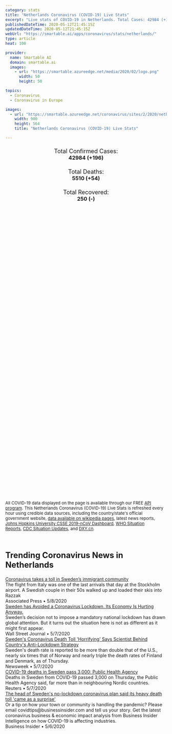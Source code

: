 ```yaml
---
category: stats
title: "Netherlands Coronavirus (COVID-19) Live Stats"
excerpt: "Live stats of COVID-19 in Netherlands. Total Cases: 42984 (+196), Deaths: 5510 (+54), Recoveries: 250(-)."
publishedDateTime: 2020-05-12T21:45:15Z
updatedDateTime: 2020-05-12T21:45:15Z
webUrl: "https://smartable.ai/apps/coronavirus/stats/netherlands/"
type: article
heat: 100

provider:
  name: Smartable AI
  domain: smartable.ai
  images:
    - url: "https://smartable.azureedge.net/media/2020/02/logo.png"
      width: 50
      height: 50

topics:
  - Coronavirus
  - Coronavirus in Europe

images:
  - url: "https://smartable.azureedge.net/coronavirus/sites/2/2020/netherlands.jpg"
    width: 900
    height: 564
    title: "Netherlands Coronavirus (COVID-19) Live Stats"

---
```

<div class="total-stats" style="text-align: center;">
    <h3>
	    <div style="font-size: 18px; font-weight: 400;">Total Confirmed Cases:</div>
	    42984 (<span class='red'>+196</span>)
    </h3>
    <h3>
	    <div style="font-size: 18px; font-weight: 400;">Total Deaths:</div>
	    5510 (<span class='red'>+54</span>)
    </h3>
    <h3>
	    <div style="font-size: 18px; font-weight: 400;">Total Recovered:</div>
	    250 (-)
    </h3>
</div>

<script type="text/javascript" src="https://www.gstatic.com/charts/loader.js"></script>

<div id="time_series_chart" style="width: 100%; height: 400px;"></div>
<script type="text/javascript">
  google.charts.load('current', {'packages':['corechart']});
  google.charts.setOnLoadCallback(drawChart);
  function drawChart() {
    var data = google.visualization.arrayToDataTable([
      ['Date', 'Total Cases', 'Total Deaths', 'Total Recovered'],
      ['1/22/2020', 0, 0, 0],['1/23/2020', 0, 0, 0],['1/24/2020', 0, 0, 0],['1/25/2020', 0, 0, 0],['1/26/2020', 0, 0, 0],['1/27/2020', 0, 0, 0],['1/28/2020', 0, 0, 0],['1/29/2020', 0, 0, 0],['1/30/2020', 0, 0, 0],['1/31/2020', 0, 0, 0],['2/1/2020', 0, 0, 0],['2/2/2020', 0, 0, 0],['2/3/2020', 0, 0, 0],['2/4/2020', 0, 0, 0],['2/5/2020', 0, 0, 0],['2/6/2020', 0, 0, 0],['2/7/2020', 0, 0, 0],['2/8/2020', 0, 0, 0],['2/9/2020', 0, 0, 0],['2/10/2020', 0, 0, 0],['2/11/2020', 0, 0, 0],['2/12/2020', 0, 0, 0],['2/13/2020', 0, 0, 0],['2/14/2020', 0, 0, 0],['2/15/2020', 0, 0, 0],['2/16/2020', 0, 0, 0],['2/17/2020', 0, 0, 0],['2/18/2020', 0, 0, 0],['2/19/2020', 0, 0, 0],['2/20/2020', 0, 0, 0],['2/21/2020', 0, 0, 0],['2/22/2020', 0, 0, 0],['2/23/2020', 0, 0, 0],['2/24/2020', 0, 0, 0],['2/25/2020', 0, 0, 0],['2/26/2020', 0, 0, 0],['2/27/2020', 1, 0, 0],['2/28/2020', 1, 0, 0],['2/29/2020', 6, 0, 0],['3/1/2020', 10, 0, 0],['3/2/2020', 18, 0, 0],['3/3/2020', 24, 0, 0],['3/4/2020', 38, 0, 0],['3/5/2020', 82, 0, 0],['3/6/2020', 128, 1, 0],['3/7/2020', 188, 1, 0],['3/8/2020', 265, 3, 0],['3/9/2020', 321, 3, 0],['3/10/2020', 382, 4, 0],['3/11/2020', 503, 5, 0],['3/12/2020', 614, 5, 2],['3/13/2020', 804, 10, 2],['3/14/2020', 959, 12, 2],['3/15/2020', 1135, 20, 2],['3/16/2020', 1413, 24, 2],['3/17/2020', 1705, 43, 2],['3/18/2020', 2051, 58, 2],['3/19/2020', 2460, 76, 2],['3/20/2020', 2994, 106, 2],['3/21/2020', 3631, 136, 2],['3/22/2020', 4204, 179, 2],['3/23/2020', 4749, 213, 2],['3/24/2020', 5560, 276, 2],['3/25/2020', 6412, 356, 3],['3/26/2020', 7431, 434, 3],['3/27/2020', 8603, 546, 3],['3/28/2020', 9762, 639, 3],['3/29/2020', 10866, 771, 250],['3/30/2020', 11750, 864, 250],['3/31/2020', 12595, 1039, 250],['4/1/2020', 13614, 1173, 250],['4/2/2020', 14697, 1339, 250],['4/3/2020', 15723, 1487, 250],['4/4/2020', 16627, 1651, 250],['4/5/2020', 17851, 1766, 250],['4/6/2020', 18803, 1867, 250],['4/7/2020', 19580, 2101, 250],['4/8/2020', 20549, 2248, 250],['4/9/2020', 21762, 2396, 250],['4/10/2020', 23097, 2511, 250],['4/11/2020', 24413, 2643, 250],['4/12/2020', 25587, 2737, 250],['4/13/2020', 26551, 2823, 250],['4/14/2020', 27419, 2945, 250],['4/15/2020', 28153, 3134, 250],['4/16/2020', 29214, 3315, 250],['4/17/2020', 30449, 3459, 250],['4/18/2020', 31589, 3601, 250],['4/19/2020', 32655, 3684, 250],['4/20/2020', 33405, 3751, 250],['4/21/2020', 34134, 3916, 250],['4/22/2020', 34842, 4054, 250],['4/23/2020', 35729, 4177, 250],['4/24/2020', 36535, 4289, 250],['4/25/2020', 37190, 4409, 250],['4/26/2020', 37845, 4475, 250],['4/27/2020', 38245, 4518, 250],['4/28/2020', 38416, 4566, 250],['4/29/2020', 38802, 4711, 250],['4/30/2020', 39316, 4795, 250],['5/1/2020', 39776, 4891, 250],['5/2/2020', 40236, 4987, 250],['5/3/2020', 40571, 5056, 250],['5/4/2020', 40770, 5082, 250],['5/5/2020', 41087, 5168, 250],['5/6/2020', 41319, 5204, 250],['5/7/2020', 41774, 5288, 250],['5/8/2020', 42093, 5359, 250],['5/9/2020', 42382, 5422, 250],['5/10/2020', 42627, 5440, 250],['5/11/2020', 42788, 5456, 250],['5/12/2020', 42984, 5510, 250],
    ]);
    var options = {
      curveType: 'none',
      chartArea: {'width': '80%', 'height': '80%'},
      legend: { position: 'top' },
      lineWidth: 5,
      colors: ['#f60109', '#444444', '#81B71F']
    };
    var chart = new google.visualization.LineChart(document.getElementById('time_series_chart'));
    chart.draw(data, options);
  }
</script>

<div id="geo_chart" style="width: 100%; height: 500px;"></div>
<script type="text/javascript">
  google.charts.load('current', {
    'packages':['geochart'],
    'mapsApiKey': 'AIzaSyDk1HhVhLaveyKrUhhHZ5YwzIpEcbdal6U'
  });
  google.charts.setOnLoadCallback(drawRegionsMap);
  function drawRegionsMap() {
    var data = google.visualization.arrayToDataTable([
      ['Location', 'Total Cases', 'Total Deaths'],
      ["Netherlands", 42984, 5510]
    ]);
    var options = {
      backgroundColor: {fill:'transparent',stroke:'#FFF' ,strokeWidth:0 }, 
      region: 'NL',
      resolution: 'countries', 
      legend: 'none',
      colorAxis: {
          colors: ['#FFE2E2', '#f60109']
      }
    };
    var chart = new google.visualization.GeoChart(document.getElementById('geo_chart'));
    chart.draw(data, options);
  };
</script>



<span style="font-size: 13px">All COVID-19 data displayed on the page is available through our FREE <a href="https://developer.smartable.ai">API program</a>. This Netherlands Coronavirus (COVID-19) Live Stats is refreshed every hour using credible data sources, including the country/state's official government website, <a href="https://en.wikipedia.org/wiki/2019%E2%80%9320_coronavirus_pandemic" target="_blank">data available on wikipedia pages</a>, latest news reports, <a href="https://systems.jhu.edu/research/public-health/ncov/" target="_blank">Johns Hopkins University CSSE 2019-nCoV Dashboard</a>, <a href="https://www.who.int/emergencies/diseases/novel-coronavirus-2019/situation-reports" target="_blank">WHO Situation Reports</a>, <a href="https://www.cdc.gov/coronavirus/2019-ncov/index.html" target="_blank">CDC Situation Updates</a>, and <a href="https://ncov.dxy.cn/ncovh5/view/pneumonia" target="_blank">DXY.cn</a>.</span>


<h2 id="news" class="center" style="margin-top: 60px; font-size: 25px;">Trending Coronavirus News in Netherlands</h2>
<div class="row">
<div class="col-md-6 col-sm-12">
  <div class="content-card">
	<a href="https://apnews.com/1d7916cf6e48b7a231b894ef9cda1a19"><div class="card-image" style="background-image: url(https://storage.googleapis.com/afs-prod/media/7fa2d715e4bb461580da9fc8cb96895d/3000.jpeg)"></div></a>
	<div class="content">
		<div class="card-title"><a href="https://apnews.com/1d7916cf6e48b7a231b894ef9cda1a19">Coronavirus takes a toll in Sweden’s immigrant community</a></div>
		<div class="card-excerpt">The flight from Italy was one of the last arrivals that day at the Stockholm airport. A Swedish couple in their 50s walked up and loaded their skis into Razzak</div>
		<div class="card-meta">
			<span class="card-provider">Associated Press</span> • <span class="card-date">5/8/2020</span>
		</div>
	</div>
  </div>
</div>
<div class="col-md-6 col-sm-12">
  <div class="content-card">
	<a href="https://www.wsj.com/articles/sweden-has-avoided-a-coronavirus-lockdown-its-economy-is-hurting-anyway-11588870062"><div class="card-image" style="background-image: url(https://images.wsj.net/im-183866/social)"></div></a>
	<div class="content">
		<div class="card-title"><a href="https://www.wsj.com/articles/sweden-has-avoided-a-coronavirus-lockdown-its-economy-is-hurting-anyway-11588870062">Sweden has Avoided a Coronavirus Lockdown. Its Economy Is Hurting Anyway.</a></div>
		<div class="card-excerpt">Sweden’s decision not to impose a mandatory national lockdown has drawn global attention. But it turns out the situation here is not as different as it might first appear.</div>
		<div class="card-meta">
			<span class="card-provider">Wall Street Journal</span> • <span class="card-date">5/7/2020</span>
		</div>
	</div>
  </div>
</div>
<div class="col-md-6 col-sm-12">
  <div class="content-card">
	<a href="https://www.newsweek.com/sweden-coronavirus-deaths-children-lockdown-1502548"><div class="card-image" style="background-image: url(https://d.newsweek.com/en/full/1588051/cafe-stockholm-sweden-march-2020-coronavirus.jpg)"></div></a>
	<div class="content">
		<div class="card-title"><a href="https://www.newsweek.com/sweden-coronavirus-deaths-children-lockdown-1502548">Sweden's Coronavirus Death Toll 'Horrifying' Says Scientist Behind Country's Anti-Lockdown Strategy</a></div>
		<div class="card-excerpt">Sweden's death rate is reported to be more than double that of the U.S., nearly six times that of Norway and nearly triple the death rates of Finland and Denmark, as of Thursday.</div>
		<div class="card-meta">
			<span class="card-provider">Newsweek</span> • <span class="card-date">5/7/2020</span>
		</div>
	</div>
  </div>
</div>
<div class="col-md-6 col-sm-12">
  <div class="content-card">
	<a href="https://www.reuters.com/article/us-health-coronavirus-sweden-casualties-idUSKBN22J1UV"><div class="card-image" style="background-image: url(https://s4.reutersmedia.net/resources_v3/images/rcom-default.png)"></div></a>
	<div class="content">
		<div class="card-title"><a href="https://www.reuters.com/article/us-health-coronavirus-sweden-casualties-idUSKBN22J1UV">COVID-19 deaths in Sweden pass 3,000: Public Health Agency</a></div>
		<div class="card-excerpt">Deaths in Sweden from COVID-19 passed 3,000 on Thursday, the Public Health Agency said, far more than in neighbouring Nordic countries.</div>
		<div class="card-meta">
			<span class="card-provider">Reuters</span> • <span class="card-date">5/7/2020</span>
		</div>
	</div>
  </div>
</div>
<div class="col-md-6 col-sm-12">
  <div class="content-card">
	<a href="https://www.businessinsider.com/coronavirus-sweden-lockdown-chief-says-high-death-toll-was-surprise-2020-5"><div class="card-image" style="background-image: url(https://i.insider.com/5eb2806c48d92c48774169b5?width=1200&format=jpeg)"></div></a>
	<div class="content">
		<div class="card-title"><a href="https://www.businessinsider.com/coronavirus-sweden-lockdown-chief-says-high-death-toll-was-surprise-2020-5">The head of Sweden's no-lockdown coronavirus plan said its heavy death toll 'came as a surprise'</a></div>
		<div class="card-excerpt">Or a tip on how your town or community is handling the pandemic? Please email covidtips@businessinsider.com and tell us your story. Get the latest coronavirus business & economic impact analysis from Business Insider Intelligence on how COVID-19 is affecting industries.</div>
		<div class="card-meta">
			<span class="card-provider">Business Insider</span> • <span class="card-date">5/6/2020</span>
		</div>
	</div>
  </div>
</div>

</div>


